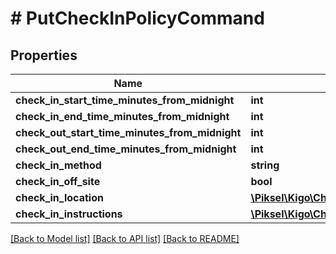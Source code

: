 # # PutCheckInPolicyCommand

## Properties

Name | Type | Description | Notes
------------ | ------------- | ------------- | -------------
**check_in_start_time_minutes_from_midnight** | **int** |  | [optional]
**check_in_end_time_minutes_from_midnight** | **int** |  | [optional]
**check_out_start_time_minutes_from_midnight** | **int** |  | [optional]
**check_out_end_time_minutes_from_midnight** | **int** |  | [optional]
**check_in_method** | **string** |  | [optional]
**check_in_off_site** | **bool** |  | [optional]
**check_in_location** | [**\Piksel\Kigo\ChannelsV2\Model\PutCheckInPolicyLocationDto**](PutCheckInPolicyLocationDto.md) |  | [optional]
**check_in_instructions** | [**\Piksel\Kigo\ChannelsV2\Model\PutCheckInPolicyCheckInInstructionsDto[]**](PutCheckInPolicyCheckInInstructionsDto.md) |  | [optional]

[[Back to Model list]](../../README.md#models) [[Back to API list]](../../README.md#endpoints) [[Back to README]](../../README.md)
